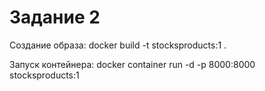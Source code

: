 # Задание 2

Создание образа:
docker build -t stocksproducts:1 .

Запуск контейнера:
docker container run -d -p 8000:8000 stocksproducts:1
